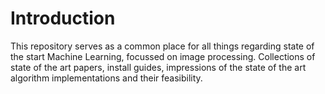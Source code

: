 # Introduction	
This repository serves as a common place for all things regarding state of the start Machine Learning, focussed on image processing. Collections of state of the art papers, install guides, impressions of the state of the art algorithm implementations and their feasibility.  
